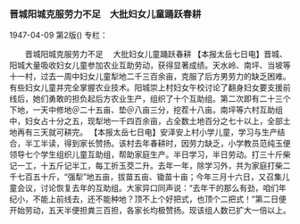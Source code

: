 ### 晋城阳城克服劳力不足　大批妇女儿童踊跃春耕

1947-04-09
第2版()
专栏：

　　晋城阳城克服劳力不足
  　大批妇女儿童踊跃春耕
    【本报太岳七日电】晋城、阳城大量吸收妇女儿童参加农业互助劳动，获得显著成绩。天水岭、南坪、当坡等十一村，过去一周中妇女儿童犁地二千三百余亩，克服了后方男劳力的缺乏困难。有些妇女儿童并完全掌握农业技术。阳城崇上村妇女午校讨论了翻身妇女要支援前线后，她们勇敢的担负起后方农业生产，组织了十个互助组。第二次即有二十三个下地，一天中修地＠二十五亩、垫＠八亩三分，挖茬十八亩。南坪等六村互助组中，妇女占十分之五，现犁地一千四百余亩，占全数土地百分之七十以上，全部土地再有三天就可耕完。
    【本报太岳七日电】安泽安上村小学儿童，学习与生产结合，半工半读，得到家长赞扬。该村去年春耕时，因劳力缺乏，小学教员范纯玉便领导七个学生组织儿童互助组，帮助家庭生产。半日学习，半日劳动。打三十斤柴记一工，十五斤记半工，每工折玉茭二升。去年一年，除学习外，共为家庭打柴二千七百五十斤，“强犁”地五亩，拔苗五亩、锄苗十亩；今年三月十六日，又召集儿童会议，讨论恢复去年的互助组。大家异口同声说：“去年干的那么有劲，咱们年纪小，不能上前线去，还不能种地？顶不上个好把式，也顶个二把式！”第二日便开始劳动，五天半便担粪三百担，各家长均极赞扬。现该组人数已扩大一倍以上。
